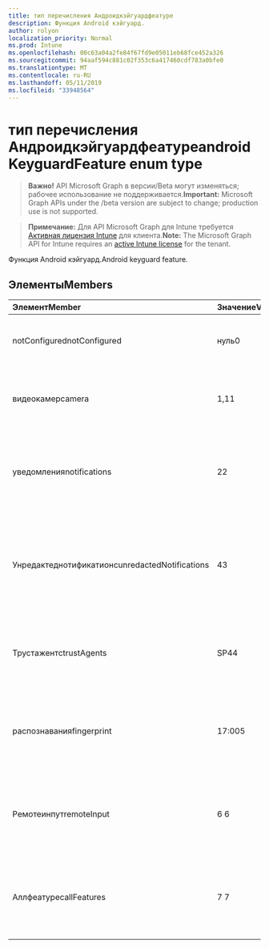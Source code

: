 ```yaml
---
title: тип перечисления Андроидкэйгуардфеатуре
description: Функция Android кэйгуард.
author: rolyon
localization_priority: Normal
ms.prod: Intune
ms.openlocfilehash: 00c63a04a2fe84f67fd9e05011eb68fce452a326
ms.sourcegitcommit: 94aaf594c881c02f353c6a417460cdf783a0bfe0
ms.translationtype: MT
ms.contentlocale: ru-RU
ms.lasthandoff: 05/11/2019
ms.locfileid: "33948564"
---
```

# <a name="androidkeyguardfeature-enum-type"></a><span data-ttu-id="2a168-103">тип перечисления Андроидкэйгуардфеатуре</span><span class="sxs-lookup"><span data-stu-id="2a168-103">androidKeyguardFeature enum type</span></span>

> <span data-ttu-id="2a168-104">**Важно!** API Microsoft Graph в версии/Beta могут изменяться; рабочее использование не поддерживается.</span><span class="sxs-lookup"><span data-stu-id="2a168-104">**Important:** Microsoft Graph APIs under the /beta version are subject to change; production use is not supported.</span></span>

> <span data-ttu-id="2a168-105">**Примечание:** Для API Microsoft Graph для Intune требуется [Активная лицензия Intune](https://go.microsoft.com/fwlink/?linkid=839381) для клиента.</span><span class="sxs-lookup"><span data-stu-id="2a168-105">**Note:** The Microsoft Graph API for Intune requires an [active Intune license](https://go.microsoft.com/fwlink/?linkid=839381) for the tenant.</span></span>

<span data-ttu-id="2a168-106">Функция Android кэйгуард.</span><span class="sxs-lookup"><span data-stu-id="2a168-106">Android keyguard feature.</span></span>

## <a name="members"></a><span data-ttu-id="2a168-107">Элементы</span><span class="sxs-lookup"><span data-stu-id="2a168-107">Members</span></span>
|<span data-ttu-id="2a168-108">Элемент</span><span class="sxs-lookup"><span data-stu-id="2a168-108">Member</span></span>|<span data-ttu-id="2a168-109">Значение</span><span class="sxs-lookup"><span data-stu-id="2a168-109">Value</span></span>|<span data-ttu-id="2a168-110">Описание</span><span class="sxs-lookup"><span data-stu-id="2a168-110">Description</span></span>|
|:---|:---|:---|
|<span data-ttu-id="2a168-111">notConfigured</span><span class="sxs-lookup"><span data-stu-id="2a168-111">notConfigured</span></span>|<span data-ttu-id="2a168-112">нуль</span><span class="sxs-lookup"><span data-stu-id="2a168-112">0</span></span>|<span data-ttu-id="2a168-113">Не настроен; Это значение игнорируется.</span><span class="sxs-lookup"><span data-stu-id="2a168-113">Not configured; this value is ignored.</span></span>|
|<span data-ttu-id="2a168-114">видеокамер</span><span class="sxs-lookup"><span data-stu-id="2a168-114">camera</span></span>|<span data-ttu-id="2a168-115">1,1</span><span class="sxs-lookup"><span data-stu-id="2a168-115">1</span></span>|<span data-ttu-id="2a168-116">Использование камеры в защищенных экранах кэйгуард.</span><span class="sxs-lookup"><span data-stu-id="2a168-116">Camera usage when on secure keyguard screens.</span></span>|
|<span data-ttu-id="2a168-117">уведомления</span><span class="sxs-lookup"><span data-stu-id="2a168-117">notifications</span></span>|<span data-ttu-id="2a168-118">2</span><span class="sxs-lookup"><span data-stu-id="2a168-118">2</span></span>|<span data-ttu-id="2a168-119">Отображение уведомлений при использовании экранов безопасного кэйгуард.</span><span class="sxs-lookup"><span data-stu-id="2a168-119">Showing notifications when on secure keyguard screens.</span></span>|
|<span data-ttu-id="2a168-120">Унредактеднотификатионс</span><span class="sxs-lookup"><span data-stu-id="2a168-120">unredactedNotifications</span></span>|<span data-ttu-id="2a168-121">4</span><span class="sxs-lookup"><span data-stu-id="2a168-121">3</span></span>|<span data-ttu-id="2a168-122">Отображение уведомлений унредактед при использовании безопасного экрана кэйгуард.</span><span class="sxs-lookup"><span data-stu-id="2a168-122">Showing unredacted notifications when on secure keyguard screens.</span></span>|
|<span data-ttu-id="2a168-123">Трустажентс</span><span class="sxs-lookup"><span data-stu-id="2a168-123">trustAgents</span></span>|<span data-ttu-id="2a168-124">SP4</span><span class="sxs-lookup"><span data-stu-id="2a168-124">4</span></span>|<span data-ttu-id="2a168-125">Состояние агента доверия при использовании экранов безопасного кэйгуард.</span><span class="sxs-lookup"><span data-stu-id="2a168-125">Trust agent state when on secure keyguard screens.</span></span>|
|<span data-ttu-id="2a168-126">распознавания</span><span class="sxs-lookup"><span data-stu-id="2a168-126">fingerprint</span></span>|<span data-ttu-id="2a168-127">17:00</span><span class="sxs-lookup"><span data-stu-id="2a168-127">5</span></span>|<span data-ttu-id="2a168-128">Использование датчиков отпечатков пальцев в защищенных экранах кэйгуард.</span><span class="sxs-lookup"><span data-stu-id="2a168-128">Fingerprint sensor usage when on secure keyguard screens.</span></span>|
|<span data-ttu-id="2a168-129">Ремотеинпут</span><span class="sxs-lookup"><span data-stu-id="2a168-129">remoteInput</span></span>|<span data-ttu-id="2a168-130">6 </span><span class="sxs-lookup"><span data-stu-id="2a168-130">6</span></span>|<span data-ttu-id="2a168-131">Ввод текста уведомления при использовании экранов безопасного кэйгуард.</span><span class="sxs-lookup"><span data-stu-id="2a168-131">Notification text entry when on secure keyguard screens.</span></span>|
|<span data-ttu-id="2a168-132">Аллфеатурес</span><span class="sxs-lookup"><span data-stu-id="2a168-132">allFeatures</span></span>|<span data-ttu-id="2a168-133">7 </span><span class="sxs-lookup"><span data-stu-id="2a168-133">7</span></span>|<span data-ttu-id="2a168-134">Все компоненты кэйгуард, когда на экранах безопасности кэйгуард.</span><span class="sxs-lookup"><span data-stu-id="2a168-134">All keyguard features when on secure keyguard screens.</span></span>|




